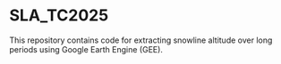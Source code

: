 # SLA_TC2025
This repository contains code for extracting snowline altitude over long periods using Google Earth Engine (GEE).
